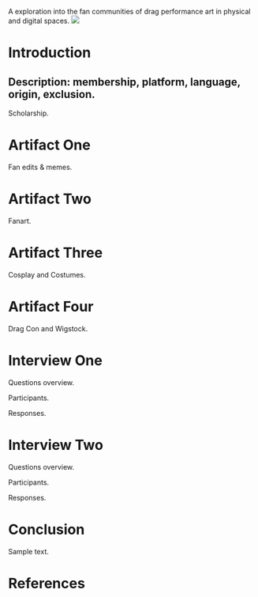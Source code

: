 A exploration into the fan communities of drag performance art in physical and digital spaces.
<a href="https://www.juncture-digital.org"><img
src="https://juncture-digital.github.io/juncture/static/images/ve-button.png"></a>

<param ve-config
       title="Queer Spaces and Drag Communities"
       author="Allison Caban"
banner="![image](https://github.com/user-attachments/assets/05a0896e-1f1a-41d2-a548-6396e3d9731f)"
	layout="vertical">

# Introduction
## Description: membership, platform, language, origin, exclusion.
<param ve-iframe
	label="A Fan's First Experience Attending Drag Con 2019"
	description="Tiffy Goes to Drag Con 2019 by Tiffy Quake"
	license="Public Domain"
	url="https://i.pinimg.com/control2/736x/95/68/02/95680260db6673b75609a3554ae8eb4d.jpg">
Scholarship.
<param ve-iframe	src="https://archive.org/details/1_20210320_20210320_0857/%D8%A7%D9%84%D8%AC%D8%A7%D9%85%D8%B9%20%D9%84%D9%85%D9%81%D8%B1%D8%AF%D8%A7%D8%AA%20%D8%A7%D9%84%D8%A3%D8%AF%D9%88%D9%8A%D8%A9%20%D9%88%D8%A7%D9%84%D8%A3%D8%BA%D8%AF%D9%8A%D8%A9%20%D8%A5%D8%A8%D9%86%20%D8%A7%D9%84%D8%A8%D9%8A%D8%B7%D8%A7%D8%B1%D8%AC%201/page/n111/mode/1up?view=theater&ui=embed&wrapper=false">

# Artifact One
Fan edits & memes.
<param ve-image
	description="A 'faithful photographic reproduction' of a Scene on the Middle Passage"
	label="Scene from the Middle Passage from *Navio negreiro* by Johann Moritz Rugendas"
	license="Public Domain"
	url="https://i.pinimg.com/control2/736x/8f/74/b0/8f74b0cab8479bf0293e2f0df92cbdb4.jpg">
 
# Artifact Two
Fanart.
<param ve-image
	description="A 'faithful photographic reproduction' of a Scene on the Middle Passage"
	label="Scene from the Middle Passage from *Navio negreiro* by Johann Moritz Rugendas"
	license="Public Domain"
	url="https://i.pinimg.com/control2/736x/0f/93/67/0f9367e5c04652db765a5b2b0c52c8df.jpg">
       
# Artifact Three
Cosplay and Costumes.
<param ve-image
	description="A 'faithful photographic reproduction' of a Scene on the Middle Passage"
	label="Scene from the Middle Passage from *Navio negreiro* by Johann Moritz Rugendas"
	license="Public Domain"
	url="https://i.pinimg.com/736x/8a/37/69/8a37692c2be5452eb4d302474e2974a7.jpg">

# Artifact Four
Drag Con and Wigstock. 
<param ve-image
	description="A 'faithful photographic reproduction' of a Scene on the Middle Passage"
	label="Scene from the Middle Passage from *Navio negreiro* by Johann Moritz Rugendas"
	license="Public Domain"
	url="">

# Interview One
Questions overview.

Participants.

Responses.

# Interview Two
Questions overview.

Participants.

Responses.

# Conclusion
Sample text. 

# References
